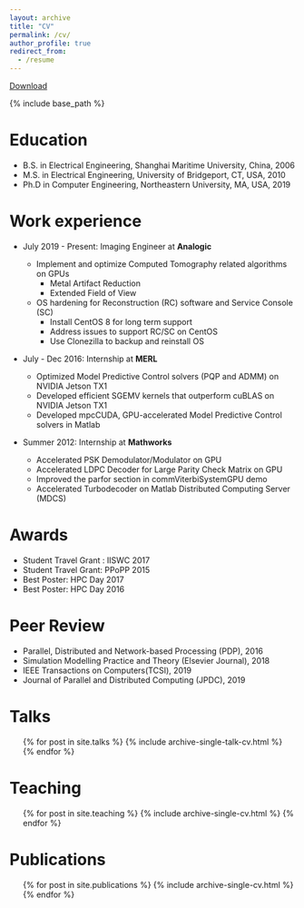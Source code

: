 ```yaml
---
layout: archive
title: "CV"
permalink: /cv/
author_profile: true
redirect_from:
  - /resume
---
```

[Download](https://leimingyu.github.io/files/LeimingYu_resume.pdf)

{% include base_path %}


Education
======
* B.S. in Electrical Engineering, Shanghai Maritime University, China, 2006
* M.S. in Electrical Engineering, University of Bridgeport, CT, USA, 2010
* Ph.D in Computer Engineering, Northeastern University, MA, USA, 2019 


Work experience
======
* July 2019 - Present: Imaging Engineer at **Analogic** 
  * Implement and optimize Computed Tomography related algorithms on GPUs 
	* Metal Artifact Reduction
	* Extended Field of View
  * OS hardening for Reconstruction (RC) software and Service Console (SC) 
	* Install CentOS 8 for long term support 
	* Address issues to support RC/SC on CentOS
	* Use Clonezilla to backup and reinstall OS

* July - Dec 2016: Internship at **MERL**
  * Optimized Model Predictive Control solvers (PQP and ADMM) on NVIDIA Jetson TX1 
  * Developed efficient SGEMV kernels that outperform cuBLAS on NVIDIA Jetson TX1
  * Developed mpcCUDA, GPU-accelerated Model Predictive Control solvers in Matlab 

* Summer 2012: Internship at **Mathworks** 
  * Accelerated PSK Demodulator/Modulator on GPU 
  * Accelerated LDPC Decoder for Large Parity Check Matrix on GPU 
  * Improved the parfor section in commViterbiSystemGPU demo
  * Accelerated Turbodecoder on Matlab Distributed Computing Server (MDCS)
  

Awards
======
* Student Travel Grant : IISWC 2017 
* Student Travel Grant: PPoPP 2015
* Best Poster: HPC Day 2017
* Best Poster: HPC Day 2016


Peer Review
======
* Parallel, Distributed and Network-based Processing (PDP), 2016
* Simulation Modelling Practice and Theory (Elsevier Journal), 2018
* IEEE Transactions on Computers(TCSI), 2019
* Journal of Parallel and Distributed Computing (JPDC), 2019 


Talks
======
  <ul>{% for post in site.talks %}
    {% include archive-single-talk-cv.html %}
  {% endfor %}</ul>
  

Teaching
======
  <ul>{% for post in site.teaching %}
    {% include archive-single-cv.html %}
  {% endfor %}</ul>


Publications
======
  <ul>{% for post in site.publications %}
    {% include archive-single-cv.html %}
  {% endfor %}</ul>
